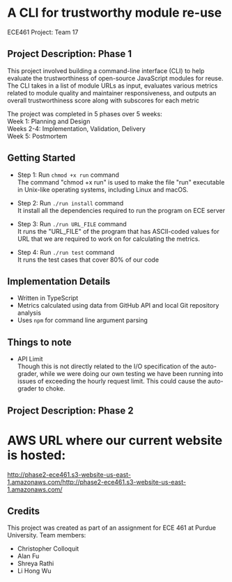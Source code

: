 
# A CLI for trustworthy module re-use
ECE461 Project: Team 17

## Project Description: Phase 1
This project involved building a command-line interface (CLI) to help evaluate the trustworthiness of open-source JavaScript modules for reuse. The CLI takes in a list of module URLs as input, evaluates various metrics related to module quality and maintainer responsiveness, and outputs an overall trustworthiness score along with subscores for each metric <br>

The project was completed in 5 phases over 5 weeks: <br>
Week 1: Planning and Design <br>
Weeks 2-4: Implementation, Validation, Delivery <br>
Week 5: Postmortem 

## Getting Started
- Step 1:
Run `chmod +x run` command
<br> The command "chmod +x run" is used to make the file "run" executable in Unix-like operating systems, including Linux and macOS.

- Step 2:
Run `./run install` command
<br> It install all the dependencies required to run the program on ECE server

- Step 3:
Run `./run URL_FILE` command
<br> It runs the "URL_FILE" of the program that has ASCII-coded values for URL that we are required to work on for calculating the metrics.

- Step 4:
Run `./run test` command
<br> It runs the test cases that cover 80% of our code

## Implementation Details
- Written in TypeScript
- Metrics calculated using data from GitHub API and local Git repository analysis
- Uses `npm` for command line argument parsing

## Things to note
- API Limit <br>
Though this is not directly related to the I/O specification of the auto-grader, while we were doing our own testing we have been running into issues of exceeding the hourly request limit. This could cause the auto-grader to choke.


## Project Description: Phase 2

# AWS URL where our current website is hosted:
http://phase2-ece461.s3-website-us-east-1.amazonaws.com/http://phase2-ece461.s3-website-us-east-1.amazonaws.com/


## Credits
This project was created as part of an assignment for ECE 461 at Purdue University. Team members:
- Christopher Colloquit
- Alan Fu
- Shreya Rathi
- Li Hong Wu
